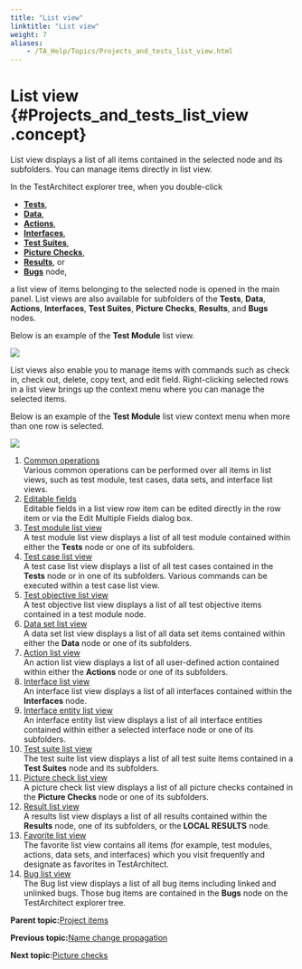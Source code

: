 ```yaml
--- 
title: "List view"
linktitle: "List view"
weight: 7
aliases: 
    - /TA_Help/Topics/Projects_and_tests_list_view.html
---
```

# List view {#Projects_and_tests_list_view .concept}

List view displays a list of all items contained in the selected node and its subfolders. You can manage items directly in list view.

In the TestArchitect explorer tree, when you double-click

-   [**Tests**](Project_items_tests.html),
-   [**Data**](Projects_and_tests_dataset.html),
-   [**Actions**](../../reuse/reuse.High_level_actions.html),
-   [**Interfaces**](Interface_def.html),
-   [**Test Suites**](Test_suite.html),
-   [**Picture Checks**](Projects_and_tests_picture_check.html),
-   [**Results**](Test_result.html), or
-   [**Bugs**](Bugs.html) node,

a list view of items belonging to the selected node is opened in the main panel. List views are also available for subfolders of the **Tests**, **Data**, **Actions**, **Interfaces**, **Test Suites**, **Picture Checks**, **Results**, and **Bugs** nodes.

Below is an example of the **Test Module** list view.

![](../Images/Listview_example.png)

List views also enable you to manage items with commands such as check in, check out, delete, copy text, and edit field. Right-clicking selected rows in a list view brings up the context menu where you can manage the selected items.

Below is an example of the **Test Module** list view context menu when more than one row is selected.

![](../Images/Listview_context_menu.png)

1.  [Common operations](../../TA_Help/Topics/Listview_common_operations.html)  
Various common operations can be performed over all items in list views, such as test module, test cases, data sets, and interface list views.
2.  [Editable fields](../../TA_Help/Topics/Listview_editable_fields.html)  
Editable fields in a list view row item can be edited directly in the row item or via the Edit Multiple Fields dialog box.
3.  [Test module list view](../../TA_Help/Topics/Listview_TM.html)  
A test module list view displays a list of all test module contained within either the **Tests** node or one of its subfolders.
4.  [Test case list view](../../TA_Help/Topics/Listview_test_case.html)  
A test case list view displays a list of all test cases contained in the **Tests** node or in one of its subfolders. Various commands can be executed within a test case list view.
5.  [Test objective list view](../../TA_Help/Topics/Listview_test_objective.html)  
A test objective list view displays a list of all test objective items contained in a test module node.
6.  [Data set list view](../../TA_Help/Topics/Listview_data_set.html)  
A data set list view displays a list of all data set items contained within either the **Data** node or one of its subfolders.
7.  [Action list view](../../TA_Help/Topics/Listview_action.html)  
An action list view displays a list of all user-defined action contained within either the **Actions** node or one of its subfolders.
8.  [Interface list view](../../TA_Help/Topics/Listview_interfaces.html)  
An interface list view displays a list of all interfaces contained within the **Interfaces** node.
9.  [Interface entity list view](../../TA_Help/Topics/Listview_interface_entity.html)  
An interface entity list view displays a list of all interface entities contained within either a selected interface node or one of its subfolders.
10. [Test suite list view](../../TA_Help/Topics/Listview_test_suite.html)  
The test suite list view displays a list of all test suite items contained in a **Test Suites** node and its subfolders.
11. [Picture check list view](../../TA_Help/Topics/Listview_picture_checks.html)  
A picture check list view displays a list of all picture checks contained in the **Picture Checks** node or one of its subfolders.
12. [Result list view](../../TA_Help/Topics/Listview_results.html)  
A results list view displays a list of all results contained within the **Results** node, one of its subfolders, or the **LOCAL RESULTS** node.
13. [Favorite list view](../../TA_Help/Topics/Listview_favorites.html)  
The favorite list view contains all items \(for example, test modules, actions, data sets, and interfaces\) which you visit frequently and designate as favorites in TestArchitect.
14. [Bug list view](../../TA_Help/Topics/Listview_bug.html)  
The Bug list view displays a list of all bug items including linked and unlinked bugs. Those bug items are contained in the **Bugs** node on the TestArchitect explorer tree.

**Parent topic:**[Project items](../../TA_Help/Topics/Project_items_def.html)

**Previous topic:**[Name change propagation](../../TA_Help/Topics/Project_and_project_items_rename_refactoring.html)

**Next topic:**[Picture checks](../../TA_Help/Topics/Projects_and_tests_picture_check.html)

